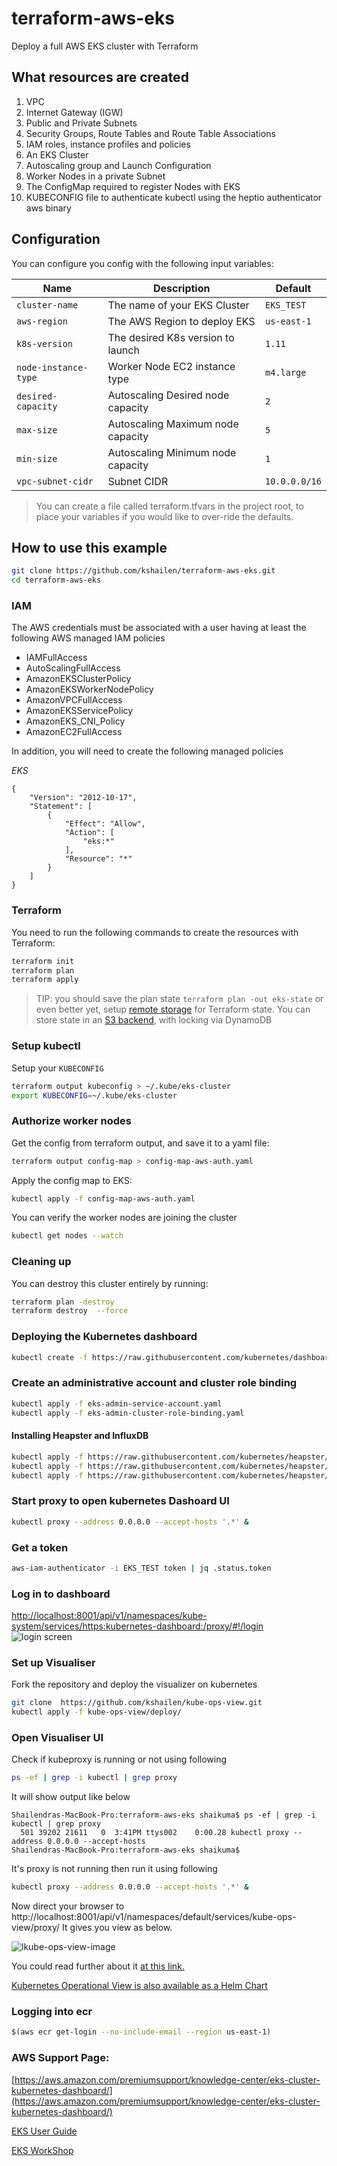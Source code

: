 # terraform-aws-eks

Deploy a full AWS EKS cluster with Terraform

## What resources are created

1. VPC
2. Internet Gateway (IGW)
3. Public and Private Subnets
4. Security Groups, Route Tables and Route Table Associations
5. IAM roles, instance profiles and policies
6. An EKS Cluster
7. Autoscaling group and Launch Configuration
8. Worker Nodes in a private Subnet
9. The ConfigMap required to register Nodes with EKS
10. KUBECONFIG file to authenticate kubectl using the heptio authenticator aws binary

## Configuration

You can configure you config with the following input variables:

| Name                 | Description                       | Default       |
|----------------------|-----------------------------------|---------------|
| `cluster-name`       | The name of your EKS Cluster      | `EKS_TEST`  |
| `aws-region`         | The AWS Region to deploy EKS      | `us-east-1`   |
| `k8s-version`        | The desired K8s version to launch | `1.11`        |
| `node-instance-type` | Worker Node EC2 instance type     | `m4.large`    |
| `desired-capacity`   | Autoscaling Desired node capacity | `2`           |
| `max-size`           | Autoscaling Maximum node capacity | `5`           |
| `min-size`           | Autoscaling Minimum node capacity | `1`           |
| `vpc-subnet-cidr`    | Subnet CIDR                       | `10.0.0.0/16` |

> You can create a file called terraform.tfvars in the project root, to place your variables if you would like to over-ride the defaults.

## How to use this example

```bash
git clone https://github.com/kshailen/terraform-aws-eks.git
cd terraform-aws-eks
```
### IAM

The AWS credentials must be associated with a user having at least the following AWS managed IAM policies

* IAMFullAccess
* AutoScalingFullAccess
* AmazonEKSClusterPolicy
* AmazonEKSWorkerNodePolicy
* AmazonVPCFullAccess
* AmazonEKSServicePolicy
* AmazonEKS_CNI_Policy
* AmazonEC2FullAccess

In addition, you will need to create the following managed policies

*EKS*

```
{
    "Version": "2012-10-17",
    "Statement": [
        {
            "Effect": "Allow",
            "Action": [
                "eks:*"
            ],
            "Resource": "*"
        }
    ]
}
```

### Terraform

You need to run the following commands to create the resources with Terraform:

```bash
terraform init
terraform plan
terraform apply
```

> TIP: you should save the plan state `terraform plan -out eks-state` or even better yet, setup [remote storage](https://www.terraform.io/docs/state/remote.html) for Terraform state. You can store state in an [S3 backend](https://www.terraform.io/docs/backends/types/s3.html), with locking via DynamoDB

### Setup kubectl

Setup your `KUBECONFIG`

```bash
terraform output kubeconfig > ~/.kube/eks-cluster
export KUBECONFIG=~/.kube/eks-cluster
```

### Authorize worker nodes

Get the config from terraform output, and save it to a yaml file:

```bash
terraform output config-map > config-map-aws-auth.yaml
```

Apply the config map to EKS:

```bash
kubectl apply -f config-map-aws-auth.yaml
```

You can verify the worker nodes are joining the cluster

```bash
kubectl get nodes --watch
```

### Cleaning up

You can destroy this cluster entirely by running:

```bash
terraform plan -destroy
terraform destroy  --force
```

### Deploying the Kubernetes dashboard
``` bash
kubectl create -f https://raw.githubusercontent.com/kubernetes/dashboard/master/aio/deploy/recommended/kubernetes-dashboard.yaml
```
### Create an administrative account and cluster role binding
```bash
kubectl apply -f eks-admin-service-account.yaml
kubectl apply -f eks-admin-cluster-role-binding.yaml
```

#### Installing Heapster and InfluxDB
```bash
kubectl apply -f https://raw.githubusercontent.com/kubernetes/heapster/master/deploy/kube-config/influxdb/heapster.yaml
kubectl apply -f https://raw.githubusercontent.com/kubernetes/heapster/master/deploy/kube-config/influxdb/influxdb.yaml
kubectl apply -f https://raw.githubusercontent.com/kubernetes/heapster/master/deploy/kube-config/rbac/heapster-rbac.yaml
```

### Start proxy to open kubernetes Dashoard UI
```bash
kubectl proxy --address 0.0.0.0 --accept-hosts '.*' &
```
### Get a token
```bash
aws-iam-authenticator -i EKS_TEST token | jq .status.token
```
### Log in to dashboard 
[http://localhost:8001/api/v1/namespaces/kube-system/services/https:kubernetes-dashboard:/proxy/#!/login ](http://localhost:8001/api/v1/namespaces/kube-system/services/https:kubernetes-dashboard:/proxy/#!/login ) 
![login screen](https://github.com/kshailen/terraform-aws-eks/blob/master/loginscreen.png "Dashbboard Login screen")

### Set up Visualiser
Fork the repository and deploy the visualizer on kubernetes
```bash 
git clone  https://github.com/kshailen/kube-ops-view.git
kubectl apply -f kube-ops-view/deploy/
```
### Open Visualiser UI
Check if kubeproxy is running or not using following 

```bash
ps -ef | grep -i kubectl | grep proxy
```
It will show output like below
```
Shailendras-MacBook-Pro:terraform-aws-eks shaikuma$ ps -ef | grep -i kubectl | grep proxy
  501 39202 21611   0  3:41PM ttys002    0:00.28 kubectl proxy --address 0.0.0.0 --accept-hosts 
Shailendras-MacBook-Pro:terraform-aws-eks shaikuma$ 
```
It's proxy is not running then run it using following
```bash
kubectl proxy --address 0.0.0.0 --accept-hosts '.*' &
```
Now direct your browser to http://localhost:8001/api/v1/namespaces/default/services/kube-ops-view/proxy/
It gives you view as below.

![lkube-ops-view-image](https://github.com/kshailen/terraform-aws-eks/blob/master/kube-ops-view-image.png "kops view")

You could read further about it [at this link.](https://kubernetes-operational-view.readthedocs.io/en/latest/)

[Kubernetes Operational View is also available as a Helm Chart](https://kubeapps.com/charts/stable/kube-ops-view)


### Logging into ecr
```bash
$(aws ecr get-login --no-include-email --region us-east-1)
```

### AWS Support Page:
[https://aws.amazon.com/premiumsupport/knowledge-center/eks-cluster-kubernetes-dashboard/](https://aws.amazon.com/premiumsupport/knowledge-center/eks-cluster-kubernetes-dashboard/)

[EKS User Guide ](https://docs.aws.amazon.com/eks/latest/userguide/what-is-eks.html)

[EKS WorkShop](https://eksworkshop.com/)